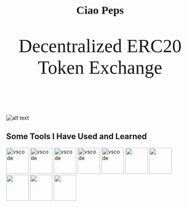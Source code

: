 <h1 align="center" style="font-size: 30px; font-family: 'Times New Roman', serif;">
   Ciao Peps
</h1>
<p align="center" style="font-size: 50px; font-family: 'Times New Roman', serif;"> Decentralized ERC20 Token Exchange <p/>
<br><br>





![alt text](https://drive.google.com/uc?id=1vs-GcbnXUQ4Qy9bGGUFl07-5lCS5mkrs "Image Title" )




<h2> Some Tools I Have Used and Learned</h2>
<p align="left">
<img src="https://cdn.jsdelivr.net/gh/devicons/devicon/icons/react/react-original.svg" /alt="vscode" width="60" height="70"/>
<img src="https://cdn.jsdelivr.net/gh/devicons/devicon/icons/solidity/solidity-original.svg" /alt="vscode" width="60" height="70"/>
<img src="https://cdn.jsdelivr.net/gh/devicons/devicon/icons/html5/html5-plain.svg" /alt="vscode" width="60" height="70"/>
<img src="https://cdn.jsdelivr.net/gh/devicons/devicon/icons/css3/css3-plain.svg" /alt="vscode" width="60" height="70"/>
<img src="https://cdn.jsdelivr.net/gh/devicons/devicon/icons/git/git-plain.svg" /alt="vscode" width="60" height="70"/> 
<img src="https://cdn.jsdelivr.net/gh/devicons/devicon/icons/vscode/vscode-original.svg" /width="60" height="70"/>
<img src="https://cdn.jsdelivr.net/gh/devicons/devicon/icons/ubuntu/ubuntu-plain.svg" /width="60" height="70"/>
<img src="https://cdn.jsdelivr.net/gh/devicons/devicon/icons/redux/redux-original.svg" /width="60" height="70"/>
<img src="https://cdn.jsdelivr.net/gh/devicons/devicon/icons/nodejs/nodejs-plain.svg" /width="60" height="70"/>
<img src="https://cdn.jsdelivr.net/gh/devicons/devicon/icons/javascript/javascript-plain.svg" /width="60" height="70"/>
</p>
